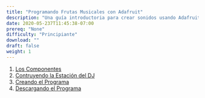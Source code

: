 ```yaml
---
title: "Programando Frutas Musicales con Adafruit"
description: "Una guía introductoria para crear sonidos usando Adafruit para aprender acerca del hardware"
date: 2020-05-237T11:45:38-07:00
prereq: "None"
difficulty: "Principiante"
download: ""
draft: false
weight: 1
---
```


1. [Los Componentes](1-los-componentes) 
2. [Contruyendo la Estación del DJ](2-construyendo-la-estacion-dj)
3. [Creando el Programa](3-creando-el-programa)
4. [Descargando el Programa](4-descargando-el-programa)
